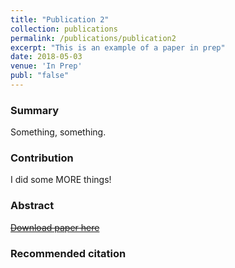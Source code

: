 ```yaml
---
title: "Publication 2"
collection: publications
permalink: /publications/publication2
excerpt: "This is an example of a paper in prep"
date: 2018-05-03
venue: 'In Prep'
publ: "false"
---
```


### Summary
Something, something.

### Contribution
I did some MORE things!

### Abstract
[~~Download paper here~~](http://link.to.paper2/)

### Recommended citation